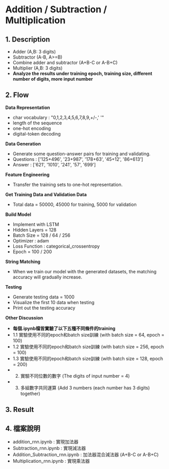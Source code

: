 # Addition / Subtraction / Multiplication

## 1. Description
 - Adder (A,B: 3 digits)
 - Subtractor (A-B, A>=B)
 - Combine adder and subtractor (A+B-C or A-B+C)
 - Multiplier (A,B: 3 digits)
 - **Analyze the results under training epoch, training size, different number of digits, more input number**

## 2. Flow
**Data Representation**
 - char vocabulary : "0,1,2,3,4,5,6,7,8,9,+/-,' '"
 - length of the sequence
 - one-hot encoding
 - digital-token decoding

**Data Generation**
 - Generate some question-answer pairs for training and validating.
 - Questions : ['125+496', '23+987', '178+63', '45+12', '86+613']
 - Answer :    ['621', '1010', '241', '57', '699']

**Feature Engineering**
 - Transfer the training sets to one-hot representation.

**Get Training Data and Validation Data**
 - Total data = 50000, 45000 for training, 5000 for validation

**Build Model**
 - Implement with LSTM
 - Hidden Layers = 128
 - Batch Size = 128 / 64 / 256
 - Optimizer : adam
 - Loss Function : categorical_crossentropy
 - Epoch = 100 / 200

**String Matching**
 - When we train our model with the generated datasets, the matching accuracy will gradually increase.
 
**Testing**
 - Generate testing data = 1000
 - Visualize the first 10 data when testing
 - Print out the testing accuracy
 
**Other Discussion**
 - **每個.ipynb檔皆實驗了以下五種不同條件的training**
 - 1.1 實驗使用不同的epoch和batch size訓練 (with batch size = 64, epoch = 100)
 - 1.2 實驗使用不同的epoch和batch size訓練 (with batch size = 256, epoch = 100)
 - 1.3 實驗使用不同的epoch和batch size訓練 (with batch size = 128, epoch = 200)
 - 2. 實驗不同位數的數字 (The digits of input number = 4)
 - 3. 多組數字共同運算 (Add 3 numbers (each number has 3 digits) together)

## 3. Result


## 4. 檔案說明
 - addition_rnn.ipynb : 實現加法器
 - Subtraction_rnn.ipynb : 實現減法器
 - Addition_Subtraction_rnn.ipynb : 加法器混合減法器 (A+B-C or A-B+C)
 - Multiplication_rnn.ipynb : 實現乘法器